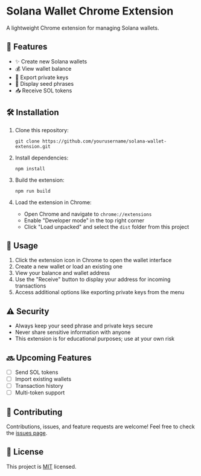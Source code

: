 # Solana Wallet Chrome Extension

A lightweight Chrome extension for managing Solana wallets.

## 🚀 Features

- ✨ Create new Solana wallets
- 💰 View wallet balance
- 🔑 Export private keys
- 🌱 Display seed phrases
- 📥 Receive SOL tokens

## 🛠 Installation

1. Clone this repository:
   ```
   git clone https://github.com/yourusername/solana-wallet-extension.git
   ```

2. Install dependencies:
   ```
   npm install
   ```

3. Build the extension:
   ```
   npm run build
   ```

4. Load the extension in Chrome:
   - Open Chrome and navigate to `chrome://extensions`
   - Enable "Developer mode" in the top right corner
   - Click "Load unpacked" and select the `dist` folder from this project

## 📖 Usage

1. Click the extension icon in Chrome to open the wallet interface
2. Create a new wallet or load an existing one
3. View your balance and wallet address
4. Use the "Receive" button to display your address for incoming transactions
5. Access additional options like exporting private keys from the menu

## ⚠️ Security

- Always keep your seed phrase and private keys secure
- Never share sensitive information with anyone
- This extension is for educational purposes; use at your own risk

## 🔜 Upcoming Features

- [ ] Send SOL tokens
- [ ] Import existing wallets
- [ ] Transaction history
- [ ] Multi-token support

## 🤝 Contributing

Contributions, issues, and feature requests are welcome! Feel free to check the [issues page](https://github.com/yourusername/solana-wallet-extension/issues).

## 📄 License

This project is [MIT](https://opensource.org/licenses/MIT) licensed.
